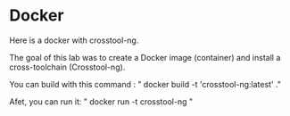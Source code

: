 # Docker

Here is a docker with crosstool-ng.

The goal of this lab was to create a Docker image (container) and install a cross-toolchain (Crosstool-ng).

You can build with this command : " docker build -t 'crosstool-ng:latest' ."

Afet, you can run it: " docker run -t crosstool-ng "
